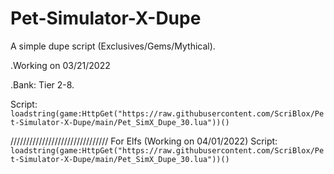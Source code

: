 # Pet-Simulator-X-Dupe


A simple dupe script (Exclusives/Gems/Mythical).

.Working on 03/21/2022

.Bank: Tier 2-8.

Script: ```loadstring(game:HttpGet("https://raw.githubusercontent.com/ScriBlox/Pet-Simulator-X-Dupe/main/Pet_SimX_Dupe_30.lua"))()```

///////////////////////////////
For Elfs (Working on 04/01/2022)
Script: ```loadstring(game:HttpGet("https://raw.githubusercontent.com/ScriBlox/Pet-Simulator-X-Dupe/main/Pet_SimX_Dupe_30.lua"))()```
